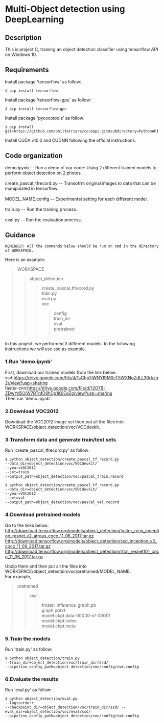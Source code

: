 # Multi-Object detection using DeepLearning

## Description
This is project C, training an object detection classifier using tensorflow API on Windows 10.

## Requirements
Install package 'tensorflow' as follow:
```
$ pip install tensorflow
```
Install package 'tensorflow-gpu' as follow:
```
$ pip install tensorflow-gpu
```
Install package 'pycocotools' as follow:
```
$ pip install git+https://github.com/philferriere/cocoapi.git#subdirectory=PythonAPI
```
Install CUDA v10.0 and CUDNN following the official instructions.

## Code organization
demo.ipynb -- Run a demo of our code: Using 2 different trained models to perform object detection on 2 photos.<br><br>
create_pascal_tfrecord.py -- Transofrm original images to data that can be manipulated in tensorflow.<br><br>
MODEL_NAME.config -- Experimental setting for each different model.<br><br>
train.py -- Run the training process.<br><br>
eval.py -- Run the evaluation process.

## Guidance
    REMINDER: All the commands below should be run on cmd in the directory of WORKSPACE.

Here is an example:
>WORKSPACE
>>object_detection
>>>create_pascal_tfrecord.py<br>
>>>train.py<br>
>>>eval.py<br>
>>>voc
>>>>config<br>
>>>>train_dir<br>
>>>>eval<br>
>>>>pretrained<br><br>

In this project, we performed 3 different models. In the following instructions we will use ssd as example.

### 1.Run 'demo.ipynb'
First, download our trained models from the link below:
ssd:https://drive.google.com/file/d/1sChpTiWNYI9M0cT5WXNoZdLL30rkzg2r/view?usp=sharing <br>
faster-cnn:https://drive.google.com/file/d/12O7B-ZDwYd5OiW7BTnfD6hDp1jQIEqZg/view?usp=sharing <br>
Then run 'demo.ipynb'.
### 2.Download VOC2012
Download the VOC2012 image set then put all the files into WORKSPACE/object_detection/voc/VOCdevkit.

### 3.Transform data and generate train/test sets

Run 'create_pascal_tfrecord.py' as follow:
```
$ python object_detection/create_pascal_tf_record.py 
--data_dir=object_detection/voc/VOCdevkit/ 
--year=VOC2012 
--set=train 
--output_path=object_detection/voc/pascal_train.record
```
```
$ python object_detection/create_pascal_tf_record.py 
--data_dir=object_detection/voc/VOCdevkit/ 
--year=VOC2012 
--set=val 
--output_path=object_detection/voc/pascal_val.record
```

### 4.Download pretrained models
Go to the links below:
http://download.tensorflow.org/models/object_detection/faster_rcnn_inception_resnet_v2_atrous_coco_11_06_2017.tar.gz
http://download.tensorflow.org/models/object_detection/ssd_inception_v2_coco_11_06_2017.tar.gz
http://download.tensorflow.org/models/object_detection/rfcn_resnet101_coco_11_06_2017.tar.gz

Unzip them and then put all the files into WORKSPACE/object_detection/voc/pretrained/MODEL_NAME.<br>
For example,
>pretrained
>>ssd
>>>frozen_inference_graph.pb<br>
>>>graph.pbtxt<br>
>>>model.ckpt.data-00000-of-00001<br>
>>>model.ckpt.index<br>
>>>model.ckpt.meta

### 5.Train the models
Run 'train.py' as follow:
```
$ python object_detection/train.py 
--train_dir=object_detection/voc/train_dir/ssd/ 
--pipeline_config_path=object_detection/voc/config/ssd.config 
```

### 6.Evaluate the results
Run 'eval.py' as follow:
```
$ python object_detection/eval.py 
--logtostderr 
--checkpoint_dir=object_detection/voc/train_dir/ssd/ --eval_dir=object_detection/voc/eval/ssd/
--pipeline_config_path=object_detection/voc/config/ssd.config
```

